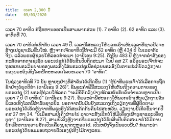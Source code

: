 ```yaml
---
title:  ເວລາ 2,300 ມື້
date:   05/03/2020
---
```


ເວລາ 70 ອາທິດ ກໍຖືກຫານອອກເປັນສາມພາກສ່ວນ (1). 7 ອາທິດ (2). 62 ອາທິດ ແລະ (3). ອາທິດທີ 70.

ເວລາ 70 ອາທິດກໍເທົ່າກັບ ເວລາ 49 ປີ. ເວລານີ້ສະແດງໃຫ້ພວກເຮົາເຫັນເວລາທີ່ຊາວຢິວຈະສ້າງເຢລູຊາເລັມຂຶ້ນໃໝ່. ຫຼັງຈາກເຈັດອາທິດນີ້ກໍຈະມີ 62 ອາທິດ (ຫຼື 434 ປີ ໃນເວລາຕົວຈິງ). ແລ້ວພຣະຜູ້ຊ່ວຍໃຫ້ລອດກໍຈະມາ (ດານີເອນ 9:25). ດັ່ງນັ້ນ 483 ປີ ຫຼັງຈາກຄຳສັ່ງຂອງກະສັດອາກຕາເຊເຊັດ ພຣະເຢຊູກໍໄດ້ຮັບສິນປັບຕິດສະມາ ໃນປີ ຄສ 27. ແລ້ວພຣະເຈົ້າກໍຈະຖອກເທພຣະວິນຍານຂອງພຣະອົງໃສ່ພຣະເຢຊູເພື່ອຊ່ວຍພຣະອົງໃນການປະຕິບັດວຽກງານຂອງພຣະອົງເທິງໂລກນີ້ຕະຫລອດໄລຍະເວລາ 70 “ອາທິດ”.

ໃນຊ່ວງອາທິດທີ 70 ນັ້ນ ຫຼາຍໆຢ່າງທີ່ສຳຄັນໄດ້ເກີດຂຶ້ນ (1) “ຜູ້ນຳທີ່ພຣະເຈົ້າໄດ້ເລືອກຈະຖືກຂ້າຢ່າງບໍ່ຍຸດຕິທຳ (ດານີເອນ 9:26)”. ຂໍ້ພຣະຄຳພີນີ້ສະແດງໃຫ້ເຫັນເຖິງຄວາມຕາຍຂອງພຣະເຢຊູ (2) ພຣະຜູ້ຊ່ວຍໃຫ້ລອດ “ຈະມີຂໍ້ຕົກລົງຢ່າງໜັກແໜ້ນກັບຄົນຈຳນວນຫຼາຍເປັນເວລາ 7 ປີ (1 ອາທິດ)” (ດານີເອນ 9:27). ຂໍ້ພຣະຄໍາພີສະແດງໃຫ້ພວກເຮົາເຫັນວຽກງານອັນພິເສດເທິງໂລກນີ້ສຳລັບຊາວຢິວ. ນອກຈາກນັ້ນມັນຍັງສະແດງເຖິງວຽກງານທີ່ຜູ້ຕິດຕາມພຣະເຢຊູໄດ້ເຮັດຫຼັງຈາກທີ່ພຣະອົງໄດ້ສະເດັດກັບຄືນໄປສະຫວັນ. ວຽກງານນີ້ເກີດຂຶ້ນຈາກປີ ຄສ 27 ຫາ 34. “ພໍເມື່ອສາມປີເຄິ່ງຜ່ານໄປ ລາວຈະສັ່ງເລີກບໍ່ໃຫ້ມີເຄື່ອງເຜົາບູຊາແລະເຄື່ອງບູຊາ” (ດານີເອນ 9:27). ສາມປີເຄິ່ງຫຼັງຈາກທີ່ພຣະເຢຊູໄດ້ຮັບສິນປັບຕິດສະມາກໍໄດ້ມີການຍົກເລີກການຖວາຍສັດເປັນເຄື່ອງບູຊາຕະຫຼອດໄປ. ເປັນຫຍັງຈິ່ງເປັນແບບນັ້ນ? ກໍເພາະວ່າພຣະເຢຊູໄດ້ຍອມມອບຖວາຍຕົວເອງຢູ່ເທິງໄມ້ກາງແຂນ.